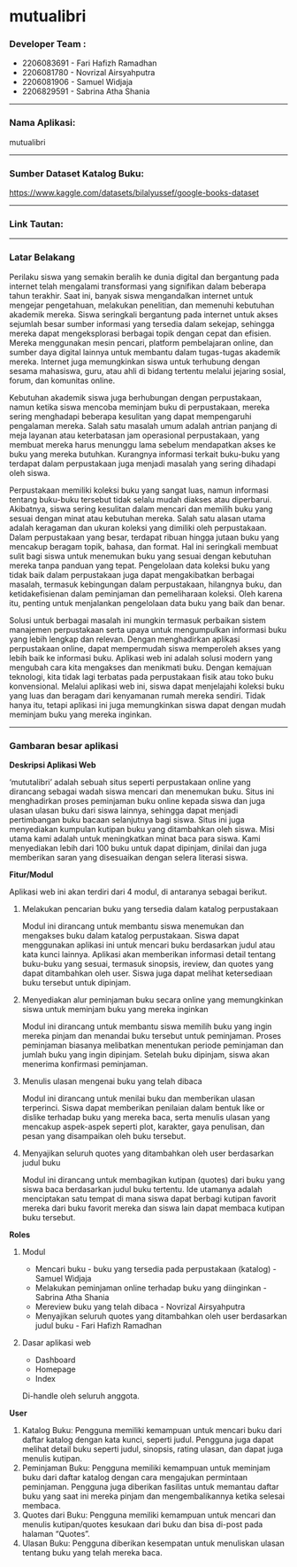 # mutualibri

### Developer Team :
* 2206083691 - Fari Hafizh Ramadhan
* 2206081780 - Novrizal Airsyahputra
* 2206081906 - Samuel Widjaja
* 2206829591 - Sabrina Atha Shania

---

### Nama Aplikasi:
mutualibri

---

### Sumber Dataset Katalog Buku:
https://www.kaggle.com/datasets/bilalyussef/google-books-dataset

---

### Link Tautan:

---

### Latar Belakang

Perilaku siswa yang semakin beralih ke dunia digital dan bergantung pada internet telah mengalami transformasi yang signifikan dalam beberapa tahun terakhir. Saat ini, banyak siswa mengandalkan internet untuk mengejar pengetahuan, melakukan penelitian, dan memenuhi kebutuhan akademik mereka. Siswa seringkali bergantung pada internet untuk akses sejumlah besar sumber informasi yang tersedia dalam sekejap, sehingga mereka dapat mengeksplorasi berbagai topik dengan cepat dan efisien. Mereka menggunakan mesin pencari, platform pembelajaran online, dan sumber daya digital lainnya untuk membantu dalam tugas-tugas akademik mereka. Internet juga memungkinkan siswa untuk terhubung dengan sesama mahasiswa, guru, atau ahli di bidang tertentu melalui jejaring sosial, forum, dan komunitas online.

Kebutuhan akademik siswa juga berhubungan dengan perpustakaan, namun ketika siswa mencoba meminjam buku di perpustakaan, mereka sering menghadapi beberapa kesulitan yang dapat mempengaruhi pengalaman mereka. Salah satu masalah umum adalah antrian panjang di meja layanan atau keterbatasan jam operasional perpustakaan, yang membuat mereka harus menunggu lama sebelum mendapatkan akses ke buku yang mereka butuhkan. Kurangnya informasi terkait buku-buku yang terdapat dalam perpustakaan juga menjadi masalah yang sering dihadapi oleh siswa. 

Perpustakaan memiliki koleksi buku yang sangat luas, namun informasi tentang buku-buku tersebut tidak selalu mudah diakses atau diperbarui. Akibatnya, siswa sering kesulitan dalam mencari dan memilih buku yang sesuai dengan minat atau kebutuhan mereka. Salah satu alasan utama adalah keragaman dan ukuran koleksi yang dimiliki oleh perpustakaan. Dalam perpustakaan yang besar, terdapat ribuan hingga jutaan buku yang mencakup beragam topik, bahasa, dan format. Hal ini seringkali membuat sulit bagi siswa untuk menemukan buku yang sesuai dengan kebutuhan mereka tanpa panduan yang tepat. Pengelolaan data koleksi buku yang tidak baik dalam perpustakaan juga dapat mengakibatkan berbagai masalah, termasuk kebingungan dalam perpustakaan, hilangnya buku, dan ketidakefisienan dalam peminjaman dan pemeliharaan koleksi. Oleh karena itu, penting untuk menjalankan pengelolaan data buku yang baik dan benar.

Solusi untuk berbagai masalah ini mungkin termasuk perbaikan sistem manajemen perpustakaan serta upaya untuk mengumpulkan informasi buku yang lebih lengkap dan relevan.  Dengan menghadirkan aplikasi perpustakaan online, dapat mempermudah siswa memperoleh akses yang lebih baik ke informasi buku. Aplikasi web ini adalah solusi modern yang mengubah cara kita mengakses dan menikmati buku. Dengan kemajuan teknologi, kita tidak lagi terbatas pada perpustakaan fisik atau toko buku konvensional. Melalui aplikasi web ini, siswa dapat menjelajahi koleksi buku yang luas dan beragam dari kenyamanan rumah mereka sendiri. Tidak hanya itu, tetapi aplikasi ini juga memungkinkan siswa dapat dengan mudah meminjam buku yang mereka inginkan.

---

### Gambaran besar aplikasi

**Deskripsi Aplikasi Web**

‘mututalibri’ adalah sebuah situs seperti perpustakaan online yang dirancang sebagai wadah siswa mencari dan menemukan buku. Situs ini menghadirkan proses peminjaman buku online kepada siswa dan juga ulasan ulasan buku dari siswa lainnya, sehingga dapat menjadi pertimbangan buku bacaan selanjutnya bagi siswa. Situs ini juga menyediakan kumpulan kutipan buku yang ditambahkan oleh siswa. Misi utama kami adalah untuk meningkatkan minat baca para siswa. Kami menyediakan lebih dari 100 buku untuk dapat dipinjam, dinilai dan juga memberikan saran yang disesuaikan dengan selera literasi siswa.

**Fitur/Modul**

Aplikasi web ini akan terdiri dari 4 modul, di antaranya sebagai berikut.
1. Melakukan pencarian buku yang tersedia dalam katalog perpustakaan 

    Modul ini dirancang untuk membantu siswa menemukan dan mengakses buku dalam katalog perpustakaan. Siswa dapat menggunakan aplikasi ini untuk mencari buku berdasarkan judul atau kata kunci lainnya. Aplikasi akan memberikan informasi detail tentang buku-buku yang sesuai, termasuk sinopsis, ireview, dan quotes yang dapat ditambahkan oleh user. Siswa juga dapat melihat ketersediaan buku tersebut untuk dipinjam.

2. Menyediakan alur peminjaman buku secara online yang memungkinkan siswa untuk meminjam buku yang mereka inginkan

    Modul ini dirancang untuk membantu siswa memilih buku yang ingin mereka pinjam dan menandai buku tersebut untuk peminjaman. Proses peminjaman biasanya melibatkan menentukan periode peminjaman dan jumlah buku yang ingin dipinjam. Setelah buku dipinjam, siswa akan menerima konfirmasi peminjaman. 

3. Menulis ulasan mengenai buku yang telah dibaca

    Modul ini dirancang untuk menilai buku dan memberikan ulasan terperinci. Siswa dapat memberikan penilaian dalam bentuk like or dislike terhadap buku yang mereka baca, serta menulis ulasan yang mencakup aspek-aspek seperti plot, karakter, gaya penulisan, dan pesan yang disampaikan oleh buku tersebut.

4. Menyajikan seluruh quotes yang ditambahkan oleh user berdasarkan judul buku 

    Modul ini dirancang untuk membagikan kutipan (quotes) dari buku yang siswa baca berdasarkan judul buku tertentu. Ide utamanya adalah menciptakan satu tempat di mana siswa dapat berbagi kutipan favorit mereka dari buku favorit mereka dan siswa lain dapat membaca kutipan buku tersebut.

**Roles**

1. Modul
    * Mencari buku - buku yang tersedia pada perpustakaan (katalog) - Samuel Widjaja
    * Melakukan peminjaman online terhadap buku yang diinginkan - Sabrina Atha Shania
    * Mereview buku yang telah dibaca - Novrizal Airsyahputra
    * Menyajikan seluruh quotes yang ditambahkan oleh user berdasarkan judul buku - Fari Hafizh Ramadhan
    
2. Dasar aplikasi web
    * Dashboard
    * Homepage
    * Index
	
    Di-handle oleh seluruh anggota.

**User**

1. Katalog Buku: Pengguna memiliki kemampuan untuk mencari buku dari daftar katalog dengan kata kunci, seperti judul. Pengguna juga dapat melihat detail buku seperti judul, sinopsis, rating ulasan, dan dapat juga menulis kutipan.
2. Peminjaman Buku: Pengguna memiliki kemampuan untuk meminjam buku dari daftar katalog dengan cara mengajukan permintaan peminjaman. Pengguna juga diberikan fasilitas untuk memantau daftar buku yang saat ini mereka pinjam dan mengembalikannya ketika selesai membaca.
3. Quotes dari Buku: Pengguna memiliki kemampuan untuk mencari dan menulis kutipan/quotes kesukaan dari buku dan bisa di-post pada halaman “Quotes”.
4. Ulasan Buku: Pengguna diberikan kesempatan untuk menuliskan ulasan tentang buku yang telah mereka baca.
